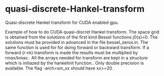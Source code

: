 quasi-discrete-Hankel-transform
===============================

Quasi-discrete Hankel transform for CUDA enabled gpu.

Example of how to do CUDA quasi-discret Hankel transform. 
The space grid is obtained from the solutions of the first kind Bessel functions j0(x)=0.  The solutions must be provided in advanced in the file  bessel_zeros.in. 
The same function is used for for doing forward or backward transform. 
If a forward (r->k) transform is made the results must be multiplied by rmax/kmax..
All the arrays needed for transform are kept in a structure which is iniliazed by the hankelinit function..
Only double precision is available. The flag -arch=sm_xx should have xx>=20 .

